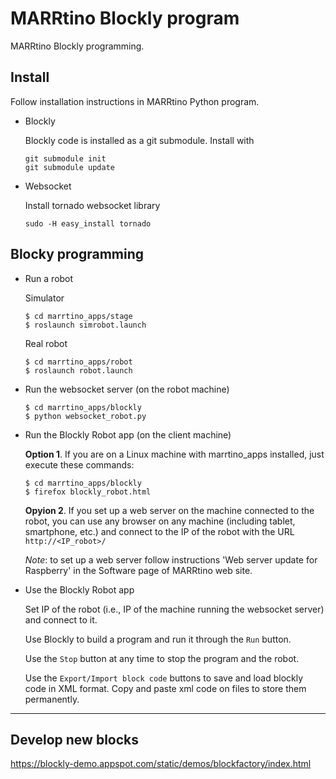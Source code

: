 # MARRtino Blockly program #

MARRtino Blockly programming.

## Install ##

Follow installation instructions in MARRtino Python program.

* Blockly

    Blockly code is installed as a git submodule. Install with  
    ```
    git submodule init
    git submodule update
    ```

* Websocket 

    Install tornado websocket library  
    ```
    sudo -H easy_install tornado
    ```


## Blocky programming ##


* Run a robot

    Simulator

    ```
    $ cd marrtino_apps/stage
    $ roslaunch simrobot.launch 
    ```

    Real robot

    ```
    $ cd marrtino_apps/robot
    $ roslaunch robot.launch 
    ```



* Run the websocket server (on the robot machine)

    ```
    $ cd marrtino_apps/blockly
    $ python websocket_robot.py
    ```

* Run the Blockly Robot app (on the client machine)

    **Option 1**. If you are on a Linux machine with marrtino_apps installed, just execute these commands:

    ```
    $ cd marrtino_apps/blockly
    $ firefox blockly_robot.html
    ```

    **Opyion 2**. If you set up a web server on the machine connected to the robot, you can use any browser on any machine (including tablet, smartphone, etc.) and connect to the IP of the robot with the URL ```http://<IP_robot>/```

    _Note_: to set up a web server follow instructions 'Web server update for Raspberry' in the Software page of MARRtino web site.


* Use the Blockly Robot app

    Set IP of the robot (i.e., IP of the machine running the websocket server) and connect to it.

    Use Blockly to build a program and run it through the ```Run``` button.

    Use the ```Stop``` button at any time to stop the program and the robot.

    Use the ```Export/Import block code``` buttons to save and load blockly code in XML format. Copy and paste xml code on files to store them permanently.

----

## Develop new blocks ##

https://blockly-demo.appspot.com/static/demos/blockfactory/index.html




